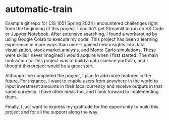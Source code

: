 # automatic-train
Example git repo for CIS 1051 Spring 2024
I encountered challenges right from the beginning of this project. I couldn't get Streamlit to run on VS Code or Jupyter Notebook. After extensive searching, I found a workaround by using Google Colab to execute my code. This project has been a learning experience in more ways than one—I gained new insights into data visualization, stock market analysis, and Monte Carlo simulations. These were skills I never imagined I would acquire when I first started. The main motivation for this project was to build a data science portfolio, and I thought this project would be a great start.

Although I've completed the project, I plan to add more features in the future. For instance, I want to enable users from anywhere in the world to input investment amounts in their local currency and receive outputs in that same currency. I have other ideas too, and I look forward to implementing them.

Finally, I just want to express my gratitude for the opportunity to build this project and for all the support along the way.
